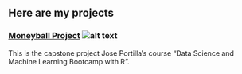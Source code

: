 ## Here are my projects
  
### [Moneyball Project](alexgifford.github.io/Moneyball_Project/Moneyball_Project.html) ![alt text](alexgifford.github.io/Moneyball_Project/moneyball_title.jpg "Moneyball Movie Logo")  
This is the capstone project Jose Portilla’s course “Data Science and Machine Learning Bootcamp with R”.
